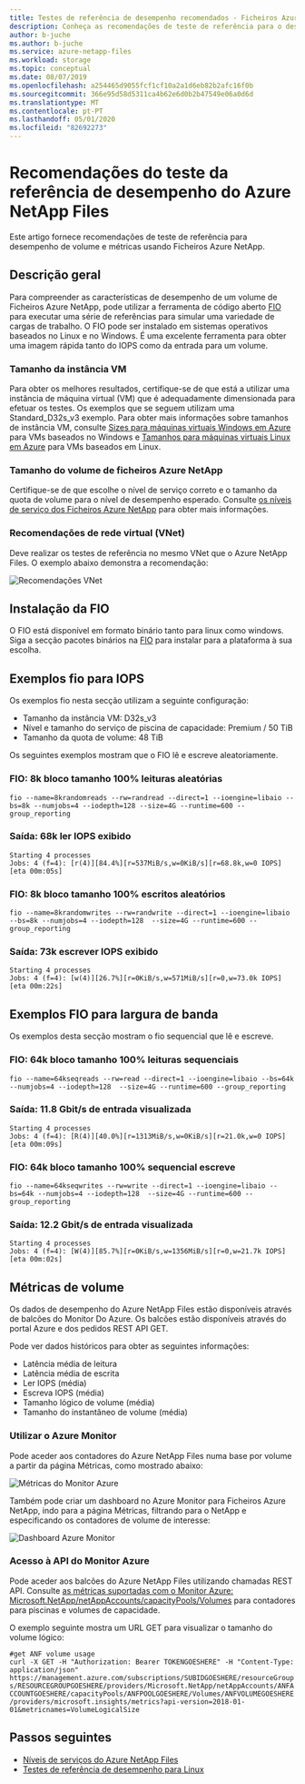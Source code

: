 ```yaml
---
title: Testes de referência de desempenho recomendados - Ficheiros Azure NetApp
description: Conheça as recomendações de teste de referência para o desempenho do volume e métricas utilizando ficheiros Azure NetApp.
author: b-juche
ms.author: b-juche
ms.service: azure-netapp-files
ms.workload: storage
ms.topic: conceptual
ms.date: 08/07/2019
ms.openlocfilehash: a254465d9055fcf1cf10a2a1d6eb82b2afc16f0b
ms.sourcegitcommit: 366e95d58d5311ca4b62e6d0b2b47549e06a0d6d
ms.translationtype: MT
ms.contentlocale: pt-PT
ms.lasthandoff: 05/01/2020
ms.locfileid: "82692273"
---
```

# <a name="performance-benchmark-test-recommendations-for-azure-netapp-files"></a>Recomendações do teste da referência de desempenho do Azure NetApp Files

Este artigo fornece recomendações de teste de referência para desempenho de volume e métricas usando Ficheiros Azure NetApp.

## <a name="overview"></a>Descrição geral

Para compreender as características de desempenho de um volume de Ficheiros Azure NetApp, pode utilizar a ferramenta de código aberto [FIO](https://github.com/axboe/fio) para executar uma série de referências para simular uma variedade de cargas de trabalho. O FIO pode ser instalado em sistemas operativos baseados no Linux e no Windows.  É uma excelente ferramenta para obter uma imagem rápida tanto do IOPS como da entrada para um volume.

### <a name="vm-instance-sizing"></a>Tamanho da instância VM

Para obter os melhores resultados, certifique-se de que está a utilizar uma instância de máquina virtual (VM) que é adequadamente dimensionada para efetuar os testes. Os exemplos que se seguem utilizam uma Standard_D32s_v3 exemplo. Para obter mais informações sobre tamanhos de instância VM, consulte [Sizes para máquinas virtuais Windows em Azure](https://docs.microsoft.com/azure/virtual-machines/windows/sizes?toc=%2fazure%2fvirtual-network%2ftoc.json) para VMs baseados no Windows e [Tamanhos para máquinas virtuais Linux em Azure](https://docs.microsoft.com/azure/virtual-machines/linux/sizes?toc=%2fazure%2fvirtual-machines%2flinux%2ftoc.json) para VMs baseados em Linux.

### <a name="azure-netapp-files-volume-sizing"></a>Tamanho do volume de ficheiros Azure NetApp

Certifique-se de que escolhe o nível de serviço correto e o tamanho da quota de volume para o nível de desempenho esperado. Consulte [os níveis de serviço dos Ficheiros Azure NetApp](azure-netapp-files-service-levels.md) para obter mais informações.

### <a name="virtual-network-vnet-recommendations"></a>Recomendações de rede virtual (VNet)

Deve realizar os testes de referência no mesmo VNet que o Azure NetApp Files. O exemplo abaixo demonstra a recomendação:

![Recomendações VNet](../media/azure-netapp-files/azure-netapp-files-benchmark-testing-vnet.png)

## <a name="installation-of-fio"></a>Instalação da FIO

O FIO está disponível em formato binário tanto para linux como windows. Siga a secção pacotes binários na [FIO](https://github.com/axboe/fio) para instalar para a plataforma à sua escolha.

## <a name="fio-examples-for-iops"></a>Exemplos fio para IOPS 

Os exemplos fio nesta secção utilizam a seguinte configuração:
* Tamanho da instância VM: D32s_v3
* Nível e tamanho do serviço de piscina de capacidade: Premium / 50 TiB
* Tamanho da quota de volume: 48 TiB

Os seguintes exemplos mostram que o FIO lê e escreve aleatoriamente.

### <a name="fio-8k-block-size-100-random-reads"></a>FIO: 8k bloco tamanho 100% leituras aleatórias

`fio --name=8krandomreads --rw=randread --direct=1 --ioengine=libaio --bs=8k --numjobs=4 --iodepth=128 --size=4G --runtime=600 --group_reporting`

### <a name="output-68k-read-iops-displayed"></a>Saída: 68k ler IOPS exibido

`Starting 4 processes`  
`Jobs: 4 (f=4): [r(4)][84.4%][r=537MiB/s,w=0KiB/s][r=68.8k,w=0 IOPS][eta 00m:05s]`

### <a name="fio-8k-block-size-100-random-writes"></a>FIO: 8k bloco tamanho 100% escritos aleatórios

`fio --name=8krandomwrites --rw=randwrite --direct=1 --ioengine=libaio --bs=8k --numjobs=4 --iodepth=128  --size=4G --runtime=600 --group_reporting`

### <a name="output-73k-write-iops-displayed"></a>Saída: 73k escrever IOPS exibido

`Starting 4 processes`  
`Jobs: 4 (f=4): [w(4)][26.7%][r=0KiB/s,w=571MiB/s][r=0,w=73.0k IOPS][eta 00m:22s]`

## <a name="fio-examples-for-bandwidth"></a>Exemplos FIO para largura de banda

Os exemplos desta secção mostram o fio sequencial que lê e escreve.

### <a name="fio-64k-block-size-100-sequential-reads"></a>FIO: 64k bloco tamanho 100% leituras sequenciais

`fio --name=64kseqreads --rw=read --direct=1 --ioengine=libaio --bs=64k --numjobs=4 --iodepth=128  --size=4G --runtime=600 --group_reporting`

### <a name="output-118-gbits-throughput-displayed"></a>Saída: 11.8 Gbit/s de entrada visualizada

`Starting 4 processes`  
`Jobs: 4 (f=4): [R(4)][40.0%][r=1313MiB/s,w=0KiB/s][r=21.0k,w=0 IOPS][eta 00m:09s]`

### <a name="fio-64k-block-size-100-sequential-writes"></a>FIO: 64k bloco tamanho 100% sequencial escreve

`fio --name=64kseqwrites --rw=write --direct=1 --ioengine=libaio --bs=64k --numjobs=4 --iodepth=128  --size=4G --runtime=600 --group_reporting`

### <a name="output-122-gbits-throughput-displayed"></a>Saída: 12.2 Gbit/s de entrada visualizada

`Starting 4 processes`  
`Jobs: 4 (f=4): [W(4)][85.7%][r=0KiB/s,w=1356MiB/s][r=0,w=21.7k IOPS][eta 00m:02s]`

## <a name="volume-metrics"></a>Métricas de volume

Os dados de desempenho do Azure NetApp Files estão disponíveis através de balcões do Monitor Do Azure. Os balcões estão disponíveis através do portal Azure e dos pedidos REST API GET. 

Pode ver dados históricos para obter as seguintes informações:
* Latência média de leitura 
* Latência média de escrita 
* Ler IOPS (média)
* Escreva IOPS (média)
* Tamanho lógico de volume (média)
* Tamanho do instantâneo de volume (média)

### <a name="using-azure-monitor"></a>Utilizar o Azure Monitor 

Pode aceder aos contadores do Azure NetApp Files numa base por volume a partir da página Métricas, como mostrado abaixo:

![Métricas do Monitor Azure](../media/azure-netapp-files/azure-netapp-files-benchmark-monitor-metrics.png)

Também pode criar um dashboard no Azure Monitor para Ficheiros Azure NetApp, indo para a página Métricas, filtrando para o NetApp e especificando os contadores de volume de interesse: 

![Dashboard Azure Monitor](../media/azure-netapp-files/azure-netapp-files-benchmark-monitor-dashboard.png)

### <a name="azure-monitor-api-access"></a>Acesso à API do Monitor Azure

Pode aceder aos balcões do Azure NetApp Files utilizando chamadas REST API. Consulte [as métricas suportadas com o Monitor Azure: Microsoft.NetApp/netAppAccounts/capacityPools/Volumes](https://docs.microsoft.com/azure/azure-monitor/platform/metrics-supported#microsoftnetappnetappaccountscapacitypoolsvolumes) para contadores para piscinas e volumes de capacidade.

O exemplo seguinte mostra um URL GET para visualizar o tamanho do volume lógico:

`#get ANF volume usage`  
`curl -X GET -H "Authorization: Bearer TOKENGOESHERE" -H "Content-Type: application/json" https://management.azure.com/subscriptions/SUBIDGOESHERE/resourceGroups/RESOURCEGROUPGOESHERE/providers/Microsoft.NetApp/netAppAccounts/ANFACCOUNTGOESHERE/capacityPools/ANFPOOLGOESHERE/Volumes/ANFVOLUMEGOESHERE/providers/microsoft.insights/metrics?api-version=2018-01-01&metricnames=VolumeLogicalSize`


## <a name="next-steps"></a>Passos seguintes

- [Níveis de serviços do Azure NetApp Files](azure-netapp-files-service-levels.md)
- [Testes de referência de desempenho para Linux](performance-benchmarks-linux.md)